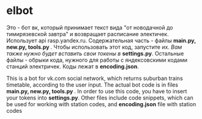 # elbot

Это -  бот вк, который принимает текст вида "от новодачной до тимирязевской завтра" и возвращает расписание электичек. Использует api rasp.yandex.ru. Содержательная часть - файлы <b>main.py, new.py, tools.py </b>. Чтобы использовать этот код, запустите их. <i>Вам также нужно будет вставить свои токены в </i> <b>settings.py</b>. Остальные файлы - обрыки кода, нужного для работы с яндексовскими кодами станций электричек. Коды лежат в <b>encoding.json</b>.

This is a bot for vk.com social network, which returns suburban trains timetable, according to the user input. The actual bot code is in files <b>main.py, new.py, tools.py </b>. In order to use this code, you have to insert your tokens into <b>settings.py</b>. Other files include code snippets, which can be used for working with station codes, and <b>encoding.json</b> file with station codes
